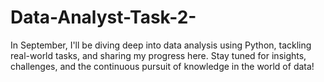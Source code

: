 # Data-Analyst-Task-2-
In September, I'll be diving deep into data analysis using Python, tackling real-world tasks, and sharing my progress here. Stay tuned for insights, challenges, and the continuous pursuit of knowledge in the world of data!
